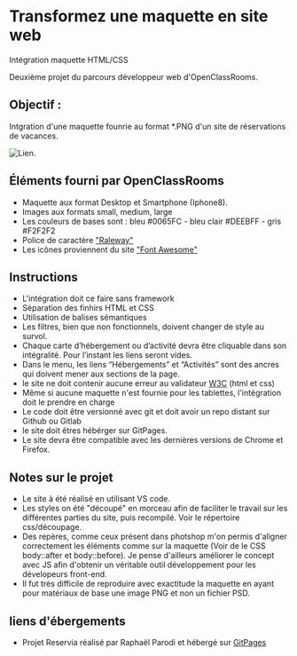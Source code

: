 # Transformez une maquette en site web
Intégration maquette HTML/CSS 

Deuxième projet du parcours développeur web d'OpenClassRooms.

## Objectif :

Intgration d'une maquette founrie au format *.PNG d'un site de réservations de vacances.

![Lien](https://user.oc-static.com/upload/2020/08/24/1598262857804_Maquette%20reservia-min.png "Reservia").


## Éléments fourni par OpenClassRooms

- Maquette aux format Desktop et Smartphone (Iphone8).
- Images aux formats small, medium, large
- Les couleurs de bases sont : bleu #0065FC - bleu clair #DEEBFF - gris #F2F2F2
- Police de caractère ["Raleway"](https://fonts.google.com/specimen/Raleway "Police raleway")
- Les icônes proviennent du site ["Font Awesome"](https://fontawesome.com/ "Font awesome")

## Instructions

- L'intégration doit ce faire sans framework
- Séparation des finhirs HTML et CSS
- Utilisation de balises sémantiques
- Les filtres, bien que non fonctionnels, doivent changer de style au survol.
- Chaque carte d’hébergement ou d’activité devra être cliquable dans son intégralité. Pour l’instant les liens seront vides.
- Dans le menu, les liens “Hébergements” et “Activités” sont des ancres qui doivent mener aux sections de la page.
- le site ne doit contenir aucune erreur au validateur [W3C](https://validator.w3.org/#validate_by_upload) (html et css)
- Même si aucune maquette n'est fournie pour les tablettes, l'intégration doit le prendre en charge
- Le code doit être versionné avec git et doit avoir un repo distant sur Github ou Gitlab
- le site doit êtres hébérger sur GitPages.
- Le site devra être compatible avec les dernières versions de Chrome et Firefox.

## Notes sur le projet

- Le site à été réalisé en utilisant VS code.
- Les styles on été "découpé" en morceau afin de faciliter le travail sur les différentes parties du site, puis recompilé. Voir le répertoire css/découpage.
- Des repères, comme ceux présent dans photshop m'on permis d'aligner correctement les éléments comme sur la maquette (Voir de le CSS body::after et body::before). Je pense d'ailleurs améliorer le concept avec JS afin d'obtenir un véritable outil développement pour les dévelopeurs front-end.
- Il fut très difficile de reproduire avec exactitude la maquette en ayant pour matériaux de base une image PNG et non un fichier PSD.

##  liens d'ébergements

- Projet Reservia réalisé par Raphaël Parodi et hébergé sur [GitPages]( https://raficraft.github.io/reservia/)


